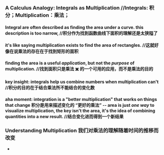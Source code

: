 ### A Calculus Analogy: Integrals as Multiplication  //Integrals: 积分；Multiplication：乘法；
#### Integral are often described as finding the area under a curve. this description is too narrow, //积分作为找到函数曲线下面积的理解还是太狭隘了
#### it's like saying multiplication exists to find the area of rectangles. //这就好像在说乘法的存在在于找到矩形的面积
#### finding the area is a useful _application_, but not the _purpose_ of multiplication. //找到面积只是乘法 ✖️ 的一个可用的应用，而不是乘法的目的
#### key insight: integrals help us combine numbers when multiplication can't //积分的目的在于结合乘法所不能结合的变化数
#### aha moment: integration is a "better multiplication" that works on things that change 积分是用来描述变化的 “更好的乘法” -- area is just _one way_ to visualize multiplication, the key **isn't the area**, it's the idea of combining quantities into a new result. //结合变化进而得到一个新结果

### Understanding Multiplication 我们对乘法的理解随着时间的推移而改变
- 
